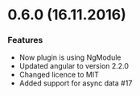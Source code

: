 # 0.6.0 (16.11.2016)

### Features
* Now plugin is using NgModule
* Updated angular to version 2.2.0
* Changed licence to MIT
* Added support for async data #17
